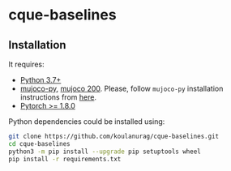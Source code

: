 # cque-baselines

## Installation
It requires:

- [Python 3.7+](https://www.python.org/downloads/)
- [mujoco-py](https://github.com/openai/mujoco-py), [mujoco 200](https://www.roboti.us/index.html). Please, follow `mujoco-py` installation instructions from [here](https://github.com/openai/mujoco-py).
- [Pytorch >= 1.8.0](https://pytorch.org/)

Python dependencies could be installed using:
```bash
git clone https://github.com/koulanurag/cque-baselines.git
cd cque-baselines
python3 -m pip install --upgrade pip setuptools wheel
pip install -r requirements.txt
```

